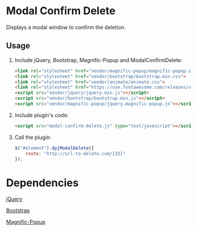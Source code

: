 # Modal Confirm Delete
Displays a modal window to confirm the deletion.

## Usage

1. Include jQuery, Bootstrap, Magnific-Popup and ModalConfirmDelete:

	```html
    <link rel="stylesheet" href="vendor/magnific-popup/magnific-popup.css">
    <link rel="stylesheet" href="vendor/bootstrap/bootstrap.min.css">
    <link rel="stylesheet" href="vendor/animate/animate.css">
    <link rel="stylesheet" href="https://use.fontawesome.com/releases/v5.0.13/css/all.css" integrity="sha384-DNOHZ68U8hZfKXOrtjWvjxusGo9WQnrNx2sqG0tfsghAvtVlRW3tvkXWZh58N9jp" crossorigin="anonymous">
    <script src="vendor/jquery/jquery.min.js"></script>
    <script src="vendor/bootstrap/bootstrap.min.js"></script>
    <script src="vendor/magnific-popup/jquery.magnific-popup.js"></script>
	```

2. Include plugin's code:

	```html
	<script src="modal-confirm-delete.js" type="text/javascript"></script>
	```

3. Call the plugin:

	```javascript
	$("#element").dpjModalDelete({
		route: "http://url-to-delete.com/{ID}"
	});
	```


# Dependencies
[jQuery](https://github.com/jquery/jquery)

[Bootstrap](https://github.com/twbs/bootstrap)

[Magnific-Popup](https://github.com/dimsemenov/Magnific-Popup)